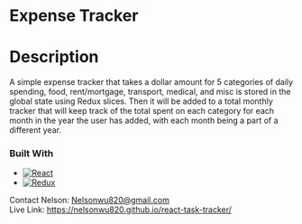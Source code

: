 # Expense Tracker

# Description
A simple expense tracker that takes a dollar amount for 5 categories of daily spending, food, rent/mortgage, transport, medical, and misc is stored in the global state using Redux slices. Then it will be added to a total monthly tracker that will keep track of the total spent on each category for each month in the year the user has added, with each month being a part of a different year.

### Built With

* [![React][React.js]][React-url]
* [![Redux][Redux.js]][Redux-url]


Contact
Nelson: Nelsonwu820@gmail.com <br />
Live Link: https://nelsonwu820.github.io/react-task-tracker/

<!-- MARKDOWN LINKS & IMAGES -->
[React.js]: https://img.shields.io/badge/React-20232A?style=for-the-badge&logo=react&logoColor=61DAFB
[React-url]: https://reactjs.org/
[Redux.js]: https://img.shields.io/badge/Redux-593D88?style=for-the-badge&logo=redux&logoColor=white
[Redux-url]: https://redux.js.org/


